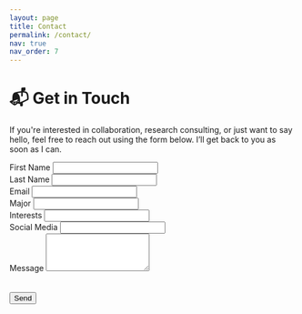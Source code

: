 ```yaml
---
layout: page
title: Contact
permalink: /contact/
nav: true
nav_order: 7
---
```


# 📬 Get in Touch

If you're interested in collaboration, research consulting, or just want to say hello, feel free to reach out using the form below. I’ll get back to you as soon as I can.

<form class="work-request" onsubmit="sendEmail(); reset(); return false;">
  <div class="work-request--information">
    <div class="information-name">
      <label for="first-name">First Name</label>
      <input id="first-name" type="text" spellcheck="false" required>
    </div>
    <div class="information-name">
      <label for="last-name">Last Name</label>
      <input id="last-name" type="text" spellcheck="false" required>
    </div>
    <div class="information-email">
      <label for="email">Email</label>
      <input id="email" type="email" spellcheck="false" required>
    </div>
    <div class="information-major">
      <label for="major">Major</label>
      <input id="major" type="text" spellcheck="false">
    </div>
    <div class="information-interests">
      <label for="interests">Interests</label>
      <input id="interests" type="text" spellcheck="false">
    </div>
    <div class="information-social">
      <label for="social-media">Social Media</label>
      <input id="social-media" type="text" spellcheck="false">
    </div>
    <div class="information-boxmsg">
      <label for="message">Message</label>
      <textarea id="message" rows="4" spellcheck="false" required></textarea>
    </div>
  </div>
  <br><br>
  <input type="submit" value="Send">
</form>

<script>
  function sendEmail() {
    Email.send({
      SecureToken : "ca50e35e-1226-4e05-b8f9-e4a157867869",
      To : 'eyad.gad@outlook.com',
      From : "eyademg1@gmail.com",
      Subject: "New Message from Eyad Gad's Website",
      Body: "Name: " + document.getElementById("first-name").value + " " + document.getElementById("last-name").value
          + "<br>Email: " + document.getElementById("email").value
          + "<br>Major: " + document.getElementById("major").value
          + "<br>Interests: " + document.getElementById("interests").value
          + "<br>Social Media: " + document.getElementById("social-media").value
          + "<br>Message: " + document.getElementById("message").value
    }).then(message => alert("Your message has been sent successfully!"));
  }

  function reset() {
    document.getElementById("first-name").value = "";
    document.getElementById("last-name").value = "";
    document.getElementById("email").value = "";
    document.getElementById("major").value = "";
    document.getElementById("interests").value = "";
    document.getElementById("social-media").value = "";
    document.getElementById("message").value = "";
  }
</script>

